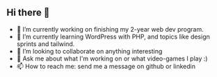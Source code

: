 ## Hi there 👋
- 🔭 I’m currently working on finishing my 2-year web dev program.
- 🌱 I’m currently learning WordPress with PHP, and topics like design sprints and tailwind.
- 👯 I’m looking to collaborate on anything interesting
- 💬 Ask me about what I'm working on or what video-games I play :)
- 📫 How to reach me: send me a message on github or linkedin
